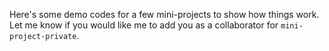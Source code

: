 Here's some demo codes for a few mini-projects to show how things work. Let me know if you would like me to add you as a collaborator for `mini-project-private`.
